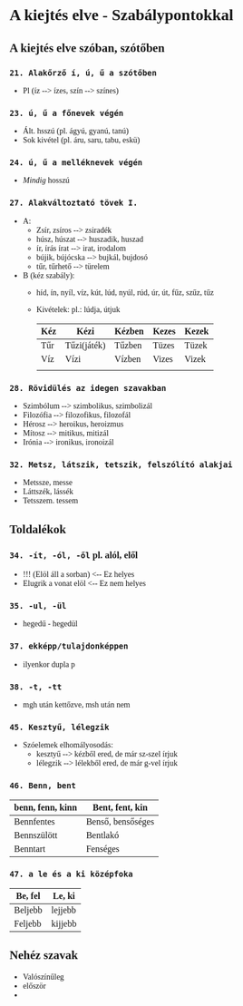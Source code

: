 <span style = "font-family:cascadia code">

# A kiejtés elve - Szabálypontokkal

## A kiejtés elve szóban, szótőben

### `21. Alakőrző í, ú, ű a szótőben`
- Pl (íz --> ízes, szín --> színes)

### `23. ú, ű a főnevek végén`
- Ált. hsszú (pl. ágyú, gyanú, tanú)
- Sok kivétel (pl. áru, saru, tabu, eskü)

### `24. ú, ű a melléknevek végén`
- _Mindig_ hosszú

### `27. Alakváltoztató tövek I.`
- A:
  - Zsír, zsíros --> zsiradék
  - húsz, húszat --> huszadik, huszad
  - ír, írás írat --> irat, irodalom
  - bújik, bújócska --> bujkál, bujdosó
  - tűr, tűrhető --> türelem
- B (kéz szabály):
  - híd, ín, nyíl, víz, kút, lúd, nyúl, rúd, úr, út, fűz, szűz, tűz
  - Kivételek: pl.: lúdja, útjuk

    |Kéz|Kézi|Kézben|Kezes|Kezek|
    |-----|-----|-----|-----|-----|
    |Tűr|Tűzi(játék)|Tűzben|Tüzes|Tüzek|
    |Víz|Vízi|Vízben|Vizes|Vizek|
    ||||||

### `28. Rövidülés az idegen szavakban`
- Szimbólum --> szimbolikus, szimbolizál
- Filozófia --> filozofikus, filozofál
- Hérosz --> heroikus, heroizmus
- Mítosz --> mitikus, mitizál
- Irónia --> ironikus, ironoizál

### `32. Metsz, látszik, tetszik, felszólító alakjai`
- Metssze, messe
- Láttszék, lássék
- Tetsszem. tessem

## Toldalékok

### `34. -ít, -ól, -ől` pl. alól, elől
- !!! (Elöl áll a sorban) <-- Ez helyes
- Elugrik a vonat elöl <-- Ez nem helyes

### `35. -ul, -ül`
- hegedű - hegedül

### `37. ekképp/tulajdonképpen`
- ilyenkor dupla p

### `38. -t, -tt`
- mgh után kettőzve, msh után nem


### `45. Kesztyű, lélegzik`
- Szóelemek elhomályosodás:
  - kesztyű --> kézből ered, de már sz-szel írjuk
  - lélegzik --> lélekből ered, de már g-vel írjuk

### `46. Benn, bent`

|benn, fenn, kinn|Bent, fent, kin|
|-----|-----|
|Bennfentes|Benső, bensőséges|
|Bennszülött|Bentlakó|
|Benntart|Fenséges|

### `47. a le és a ki középfoka`
|Be, fel|Le, ki|
|-----|-----|
|Beljebb|lejjebb|
|Feljebb|kijjebb|

## Nehéz szavak
- Valószínűleg
- először
- 
